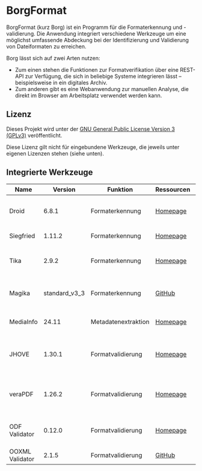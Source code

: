 # BorgFormat

BorgFormat (kurz Borg) ist ein Programm für die Formaterkennung und -validierung. Die Anwendung integriert verschiedene Werkzeuge um eine möglichst umfassende Abdeckung bei der Identifizierung und Validierung von Dateiformaten zu erreichen.

Borg lässt sich auf zwei Arten nutzen:

- Zum einen stehen die Funktionen zur Formatverifikation über eine REST-API zur Verfügung, die sich in beliebige Systeme integrieren lässt – beispielsweise in ein digitales Archiv.
  <br>
- Zum anderen gibt es eine Webanwendung zur manuellen Analyse, die direkt im Browser am Arbeitsplatz verwendet werden kann.

## Lizenz

Dieses Projekt wird unter der [GNU General Public License Version 3 (GPLv3)](https://www.gnu.org/licenses/gpl-3.0.de.html) veröffentlicht.

Diese Lizenz gilt nicht für eingebundene Werkzeuge, die jeweils unter eigenen Lizenzen stehen (siehe unten).

## Integrierte Werkzeuge

| Name            | Version       | Funktion            | Ressourcen                                                       | Lizenz                                                                                                        |
| --------------- | ------------- | ------------------- | ---------------------------------------------------------------- | ------------------------------------------------------------------------------------------------------------- |
| Droid           | 6.8.1         | Formaterkennung     | [Homepage ](https://digital-preservation.github.io/droid/)       | [Apache License, Version 2.0](https://github.com/richardlehane/siegfried?tab=Apache-2.0-1-ov-file)            |
| Siegfried       | 1.11.2        | Formaterkennung     | [Homepage ](https://www.itforarchivists.com/siegfried)           | [BSD License](https://github.com/digital-preservation/droid/blob/master/license.md)                           |
| Tika            | 2.9.2         | Formaterkennung     | [Homepage](https://tika.apache.org/)                             | [Apache License, Version 2.0](https://www.apache.org/licenses/LICENSE-2.0)                                    |
| Magika          | standard_v3_3 | Formaterkennung     | [GitHub](https://github.com/google/magika)                       | [Apache License, Version 2.0](https://github.com/google/magika?tab=Apache-2.0-1-ov-file)                      |
| MediaInfo       | 24.11         | Metadatenextraktion | [Homepage](https://mediaarea.net/en/MediaInfo)                   | [BSD-style license](https://mediaarea.net/en/MediaInfo/License)                                               |
| JHOVE           | 1.30.1        | Formatvalidierung   | [Homepage](https://jhove.openpreservation.org)                   | [GNU Lesser General Public License](https://www.gnu.org/licenses/lgpl-3.0.html)                               |
| veraPDF         | 1.26.2        | Formatvalidierung   | [Homepage](https://verapdf.org/)                                 | [GNU General Public License v3.0](https://github.com/veraPDF/veraPDF-validation/blob/integration/LICENSE.GPL) |
| ODF Validator   | 0.12.0        | Formatvalidierung   | [Homepage](https://odftoolkit.org/conformance/ODFValidator.html) | [Apache License, Version 2.0](https://github.com/tdf/odftoolkit/blob/master/validator/LICENSE.txt)            |
| OOXML Validator | 2.1.5         | Formatvalidierung   | [GitHub](https://github.com/mikeebowen/OOXML-Validator)          | [MIT License](https://github.com/mikeebowen/OOXML-Validator/blob/main/LICENSE)                                |
